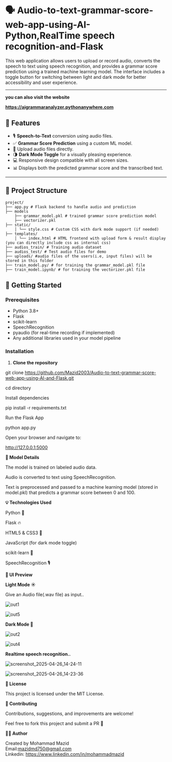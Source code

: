# 🗣️ Audio-to-text-grammar-score-web-app-using-AI- Python,RealTime speech recognition-and-Flask

This web application allows users to upload or record audio, converts the speech to text using speech recognition, and provides a grammar score prediction using a trained machine learning model. The interface includes a toggle button for switching between light and dark mode for better accessibility and user experience.

---
**you can also visit the website**

**https://aigrammaranalyzer.pythonanywhere.com**

## 🌟 Features

- 🎙️ **Speech-to-Text** conversion using audio files.
- ✅ **Grammar Score Prediction** using a custom ML model.
- 📁 Upload audio files directly.
- 🌗 **Dark Mode Toggle** for a visually pleasing experience.
- 💻 Responsive design compatible with all screen sizes.
- 📊 Displays both the predicted grammar score and the transcribed text.

---

## 📁 Project Structure
```
project/ 
├── app.py # Flask backend to handle audio and prediction 
├── models
    ├── grammar_model.pkl # trained grammar score prediction model
    ├── vectorizer.pkl
├── static/ 
    │ └── style.css # Custom CSS with dark mode support (if needed)
├── templates/ 
    │ └── index.html # HTML frontend with upload form & result display (you can directly include css as internal css)
├── audios_train/ # Training audio dataset  
├── audios_test/ # Test audio files for demo 
├── uploads/ #audio files of the users(i.e, input files) will be stored in this folder
├── train_model.py/ # for training the grammar_model.pkl file 
├── train_model.ipynb/ # for training the vectorizer.pkl file
```
## 🚀 Getting Started

### Prerequisites

- Python 3.8+
- Flask
- scikit-learn
- SpeechRecognition
- pyaudio (for real-time recording if implemented)
- Any additional libraries used in your model pipeline

### Installation

1. **Clone the repository**

git clone https://github.com/Mazid2003/Audio-to-text-grammar-score-web-app-using-AI-and-Flask.git

cd directory

Install dependencies

pip install -r requirements.txt

Run the Flask App

python app.py

Open your browser and navigate to:

http://127.0.0.1:5000

**🧠 Model Details**

The model is trained on labeled audio data.

Audio is converted to text using SpeechRecognition.

Text is preprocessed and passed to a machine learning model (stored in model.pkl) that predicts a grammar score between 0 and 100.

**💡 Technologies Used**

Python 🐍

Flask 🔥

HTML5 & CSS3 🎨

JavaScript (for dark mode toggle)

scikit-learn 🤖

SpeechRecognition 🎙️

**📸 UI Preview**

**Light Mode ☀️** 

Give an Audio file(.wav file) as input..

![out1](https://github.com/user-attachments/assets/7892778c-1437-43fa-bed4-dbb868746d9c)

![out5](https://github.com/user-attachments/assets/bfc5f53e-9244-4a9b-a5dd-a346d8b68c7e)

**Dark Mode 🌙**

![out2](https://github.com/user-attachments/assets/02cd2240-a914-4cdb-b7ec-00f1f67b88ed)

![out4](https://github.com/user-attachments/assets/cc84ae1d-e27c-41f9-888b-23dd57793d61)

**Realtime speech recognition..**

![screenshot_2025-04-26_14-24-11](https://github.com/user-attachments/assets/1446540b-f806-4ca9-8b51-891322de0063)

![screenshot_2025-04-26_14-23-36](https://github.com/user-attachments/assets/2856f221-d494-4c27-961b-991402b98930)

**🔐 License**

This project is licensed under the MIT License.

**🤝 Contributing**

Contributions, suggestions, and improvements are welcome!

Feel free to fork this project and submit a PR 🚀

**🙋‍♂️ Author**

Created by Mohammad Mazid<br>
Email:mazidmd750@gmail.com<br>
Linkedin: https://www.linkedin.com/in/mohammadmazid



